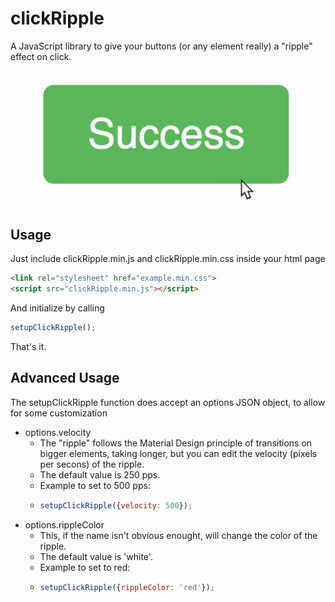 # clickRipple
A JavaScript library to give your buttons (or any element really) a "ripple" effect on click.
![example gif](https://raw.githubusercontent.com/petetalksweb/clickRipple/master/example/example.gif)

## Usage

Just include clickRipple.min.js and clickRipple.min.css inside your html page

```html
<link rel="stylesheet" href="example.min.css">
<script src="clickRipple.min.js"></script>
```

And initialize by calling
```javascript
setupClickRipple();
```
That's it.

## Advanced Usage

The setupClickRipple function does accept an options JSON object, to allow for some customization

* options.velocity
  * The "ripple" follows the Material Design principle of transitions on bigger elements, taking longer, but you can edit the velocity (pixels per secons) of the ripple.
  * The default value is 250 pps.
  * Example to set to 500 pps:
  * ```javascript
    setupClickRipple({velocity: 500});
    ```
* options.rippleColor
  * This, if the name isn't obvious enought, will change the color of the ripple.
  * The default value is 'white'.
  * Example to set to red:
  * ```javascript
    setupClickRipple({rippleColor: 'red'});
